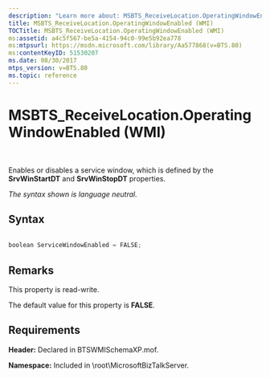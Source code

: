 ```yaml
---
description: "Learn more about: MSBTS_ReceiveLocation.OperatingWindowEnabled (WMI)"
title: MSBTS_ReceiveLocation.OperatingWindowEnabled (WMI)
TOCTitle: MSBTS_ReceiveLocation.OperatingWindowEnabled (WMI)
ms:assetid: a4c5f567-be5a-4154-94c0-99e5b92ea778
ms:mtpsurl: https://msdn.microsoft.com/library/Aa577868(v=BTS.80)
ms:contentKeyID: 51530207
ms.date: 08/30/2017
mtps_version: v=BTS.80
ms.topic: reference
---
```


# MSBTS\_ReceiveLocation.OperatingWindowEnabled (WMI)

 

Enables or disables a service window, which is defined by the **SrvWinStartDT** and **SrvWinStopDT** properties.

*The syntax shown is language neutral.*

## Syntax

```C#
  
boolean ServiceWindowEnabled = FALSE;  
```

## Remarks

This property is read-write.

The default value for this property is **FALSE**.

## Requirements

**Header:** Declared in BTSWMISchemaXP.mof.

**Namespace:** Included in \\root\\MicrosoftBizTalkServer.

